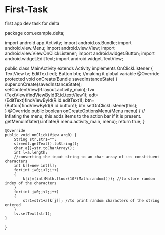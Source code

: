 First-Task
==========

first app dev task for delta

package com.example.delta;

import android.app.Activity;
import android.os.Bundle;
import android.view.Menu;
import android.view.View;
import android.view.View.OnClickListener;
import android.widget.Button;
import android.widget.EditText;
import android.widget.TextView;

public class MainActivity extends Activity implements OnClickListener {
  TextView tv;
	EditText edt;
	Button btn;
//making it global variable
	@Override
    protected void onCreate(Bundle savedInstanceState) {
        super.onCreate(savedInstanceState);
        setContentView(R.layout.activity_main);
        tv=(TextView)findViewById(R.id.textView1);
        edt=(EditText)findViewById(R.id.editText1);
        btn=(Button)findViewById(R.id.button1);
        btn.setOnClickListener(this);        
    }
    @Override
    public boolean onCreateOptionsMenu(Menu menu) {
        // Inflating the menu; this adds items to the action bar if it is present.
        getMenuInflater().inflate(R.menu.activity_main, menu);
        return true;
    }

	@Override
	public void onClick(View arg0) {
		String str,str1="";
		str=edt.getText().toString();
		char a[]=str.toCharArray();
		int l=a.length;
		//converting the input string to an char array of its constituent characters 
		int k[]=new int[l];
		for(int i=0;i<l;i++)
		{
			k[i]=(int)Math.floor(10*(Math.random())); //to store random index of the characters
		}
		for(int j=0;j<l;j++)
		{
			str1=str1+a[k[j]]; //to print random characters of the string entered
		}
		tv.setText(str1);	
	}
    
}
